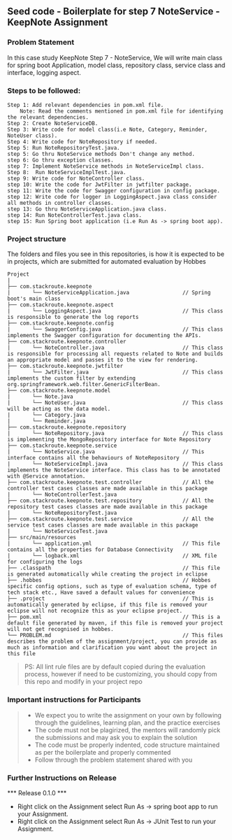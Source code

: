 ## Seed code - Boilerplate for step 7 NoteService - KeepNote Assignment

### Problem Statement

In this case study KeepNote Step 7 -  NoteService, We will write main class for spring boot Application, model class, repository class, service class and interface, logging aspect.

### Steps to be followed:

    Step 1: Add relevant dependencies in pom.xml file. 
        Note: Read the comments mentioned in pom.xml file for identifying the relevant dependencies.
    Step 2: Create NoteServiceDB.
    Step 3: Write code for model class(i.e Note, Category, Reminder, NoteUser class).
    Step 4: Write code for NoteRepository if needed.
    Step 5: Run NoteRepositoryTest.java. 
    step 5: Go thru NoteService methods Don't change any method.
    step 6: Go thru exception classes.
    step 7: Implement NoteService methods in NoteServiceImpl class.
    Step 8:  Run NoteServiceImplTest.java.
    step 9: Write code for NoteController class.
    step 10: Write the code for JwtFilter in jwtfilter package.
    step 11: Write the code for Swagger configuration in config package.
    step 12: Write code for logger in LoggingAspect.java class consider all methods in controller classes.
    step 13: Go thru NoteServiceApplication.java class.
    step 14: Run NoteControllerTest.java class.
    step 15: Run Spring boot application (i.e Run As -> spring boot app).


### Project structure

The folders and files you see in this repositories, is how it is expected to be in projects, which are submitted for automated evaluation by Hobbes

    Project
	|
	├── com.stackroute.keepnote
	|	    └── NoteServiceApplication.java                 // Spring boot's main class
	├── com.stackroute.keepnote.aspect
	|	    └── LoggingAspect.java                          // This class is responsible to generate the log reports
	├── com.stackroute.keepnote.config             
    |       └── SwaggerConfig.java                          // This class implements the Swagger configuration for documenting the APIs.
	├── com.stackroute.keepnote.controller
	|		└── NoteController.java                         // This class is responsible for processing all requests related to Note and builds an appropriate model and passes it to the view for rendering.
	├── com.stackroute.keepnote.jwtfilter             
    |       └── JwtFilter.java                              // This class implements the custom filter by extending org.springframework.web.filter.GenericFilterBean.
	├── com.stackroute.keepnote.model
	|		└── Note.java                                 
	|       └── NoteUser.java                               // This class will be acting as the data model.
	|       └── Category.java 
	|       └── Reminder.java 
	├── com.stackroute.keepnote.repository
	|		└── NoteRepository.java                         // This class is implementing the MongoRepository interface for Note Repository
	├── com.stackroute.keepnote.service
	|		└── NoteService.java                            // This interface contains all the behaviours of NoteRepository
	|		└── NoteServiceImpl.java                        // This class implements the NoteService interface. This class has to be annotated with @Service annotation.
	├── com.stackroute.keepnote.test.controller             // All the controller test cases classes are made available in this package
	|		└── NoteControllerTest.java
	├── com.stackroute.keepnote.test.repository             // All the repository test cases classes are made available in this package
	|		└── NoteRepositoryTest.java
	├── com.stackroute.keepnote.test.service                // All the service test cases classes are made available in this package
	|		└── NoteServiceTest.java
	├── src/main/resources
	|		└── application.yml                             // This file contains all the properties for Database Connectivity
	|		└── logback.xml                                 // XML file for configuring the logs
	├── .classpath			                                // This file is generated automatically while creating the project in eclipse
	├── .hobbes   			                                // Hobbes specific config options, such as type of evaluation schema, type of tech stack etc., Have saved a default values for convenience
	├── .project			                                // This is automatically generated by eclipse, if this file is removed your eclipse will not recognize this as your eclipse project. 
	├── pom.xml 			                                // This is a default file generated by maven, if this file is removed your project will not get recognised in hobbes.
	└── PROBLEM.md  		                                // This files describes the problem of the assignment/project, you can provide as much as information and clarification you want about the project in this file

> PS: All lint rule files are by default copied during the evaluation process, however if need to be customizing, you should copy from this repo and modify in your project repo

### Important instructions for Participants
> - We expect you to write the assignment on your own by following through the guidelines, learning plan, and the practice exercises
> - The code must not be plagirized, the mentors will randomly pick the submissions and may ask you to explain the solution
> - The code must be properly indented, code structure maintained as per the boilerplate and properly commented
> - Follow through the problem statement shared with you

### Further Instructions on Release

*** Release 0.1.0 ***

- Right click on the Assignment select Run As -> spring boot app to run your Assignment.
- Right click on the Assignment select Run As -> JUnit Test to run your Assignment.